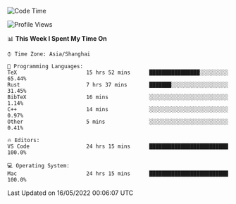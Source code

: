 <!--START_SECTION:waka-->
![Code Time](http://img.shields.io/badge/Code%20Time-1%2C313%20hrs%2033%20mins-blue)

![Profile Views](http://img.shields.io/badge/Profile%20Views-121-blue)

📊 **This Week I Spent My Time On** 

```text
⌚︎ Time Zone: Asia/Shanghai

💬 Programming Languages: 
TeX                      15 hrs 52 mins      ████████████████░░░░░░░░░   65.44% 
Rust                     7 hrs 37 mins       ███████░░░░░░░░░░░░░░░░░░   31.45% 
BibTeX                   16 mins             ░░░░░░░░░░░░░░░░░░░░░░░░░   1.14% 
C++                      14 mins             ░░░░░░░░░░░░░░░░░░░░░░░░░   0.97% 
Other                    5 mins              ░░░░░░░░░░░░░░░░░░░░░░░░░   0.41%

🔥 Editors: 
VS Code                  24 hrs 15 mins      █████████████████████████   100.0%

💻 Operating System: 
Mac                      24 hrs 15 mins      █████████████████████████   100.0%

```


 Last Updated on 16/05/2022 00:06:07 UTC
<!--END_SECTION:waka-->
